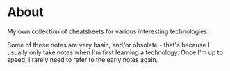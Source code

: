 # About

My own collection of cheatsheets for various interesting technologies.

Some of these notes are very basic, and/or obsolete - that's because I usually only take notes when I'm first learning a technology. Once I'm up to speed, I rarely need to refer to the early notes again.
